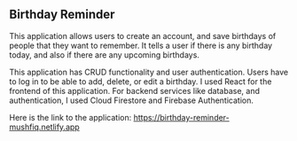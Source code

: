## Birthday Reminder

This application allows users to create an account, and save birthdays of people that they want to remember. It tells a user if there is any birthday today, and also if there are any upcoming birthdays.

This application has CRUD functionality and user authentication. Users have to log in to be able to add, delete, or edit a birthday. I used React for the frontend of this application. For backend services like database, and authentication, I used Cloud Firestore and Firebase Authentication.

Here is the link to the application: https://birthday-reminder-mushfiq.netlify.app
